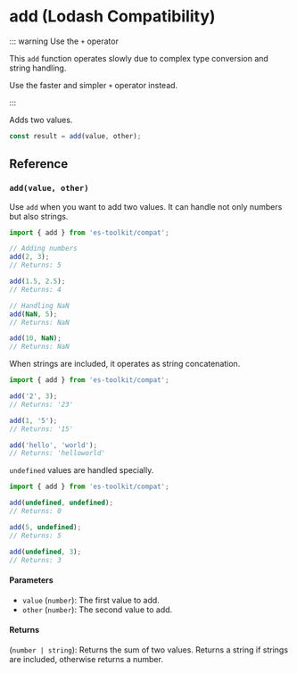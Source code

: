 # add (Lodash Compatibility)

::: warning Use the `+` operator

This `add` function operates slowly due to complex type conversion and string handling.

Use the faster and simpler `+` operator instead.

:::

Adds two values.

```typescript
const result = add(value, other);
```

## Reference

### `add(value, other)`

Use `add` when you want to add two values. It can handle not only numbers but also strings.

```typescript
import { add } from 'es-toolkit/compat';

// Adding numbers
add(2, 3);
// Returns: 5

add(1.5, 2.5);
// Returns: 4

// Handling NaN
add(NaN, 5);
// Returns: NaN

add(10, NaN);
// Returns: NaN
```

When strings are included, it operates as string concatenation.

```typescript
import { add } from 'es-toolkit/compat';

add('2', 3);
// Returns: '23'

add(1, '5');
// Returns: '15'

add('hello', 'world');
// Returns: 'helloworld'
```

`undefined` values are handled specially.

```typescript
import { add } from 'es-toolkit/compat';

add(undefined, undefined);
// Returns: 0

add(5, undefined);
// Returns: 5

add(undefined, 3);
// Returns: 3
```

#### Parameters

- `value` (`number`): The first value to add.
- `other` (`number`): The second value to add.

#### Returns

(`number | string`): Returns the sum of two values. Returns a string if strings are included, otherwise returns a number.
